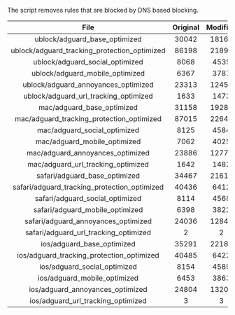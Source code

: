 The script removes rules that are blocked by DNS based blocking.


| File | Original | Modified |
|:----:|:-----:|:-----:|
| ublock/adguard_base_optimized | 30042 | 18163 |
| ublock/adguard_tracking_protection_optimized | 86198 | 21893 |
| ublock/adguard_social_optimized | 8068 | 4535 |
| ublock/adguard_mobile_optimized | 6367 | 3787 |
| ublock/adguard_annoyances_optimized | 23313 | 12454 |
| ublock/adguard_url_tracking_optimized | 1633 | 1473 |
| mac/adguard_base_optimized | 31158 | 19282 |
| mac/adguard_tracking_protection_optimized | 87015 | 22641 |
| mac/adguard_social_optimized | 8125 | 4584 |
| mac/adguard_mobile_optimized | 7062 | 4025 |
| mac/adguard_annoyances_optimized | 23886 | 12773 |
| mac/adguard_url_tracking_optimized | 1642 | 1482 |
| safari/adguard_base_optimized | 34467 | 21618 |
| safari/adguard_tracking_protection_optimized | 40436 | 6412 |
| safari/adguard_social_optimized | 8114 | 4568 |
| safari/adguard_mobile_optimized | 6398 | 3822 |
| safari/adguard_annoyances_optimized | 24036 | 12847 |
| safari/adguard_url_tracking_optimized | 2 | 2 |
| ios/adguard_base_optimized | 35291 | 22186 |
| ios/adguard_tracking_protection_optimized | 40485 | 6422 |
| ios/adguard_social_optimized | 8154 | 4589 |
| ios/adguard_mobile_optimized | 6453 | 3863 |
| ios/adguard_annoyances_optimized | 24804 | 13207 |
| ios/adguard_url_tracking_optimized | 3 | 3 |